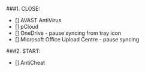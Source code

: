 
###1. CLOSE:
-	[] AVAST AntiVirus
-	[] pCloud
-	[] OneDrive - pause syncing from tray icon
-	[] Microsoft Office Upload Centre - pause syncing

###2. START:
-	[] AntiCheat